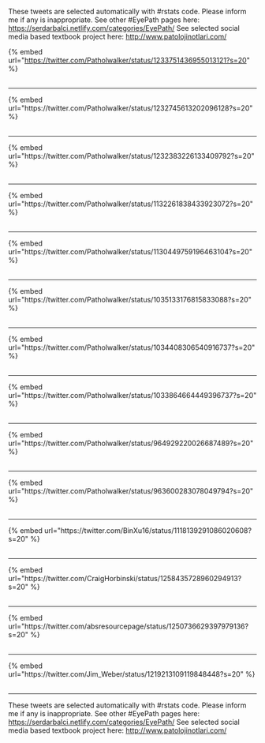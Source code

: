 

These tweets are selected automatically with #rstats code. Please inform me if any is inappropriate.
See other #EyePath pages here: https://serdarbalci.netlify.com/categories/EyePath/ 
See selected social media based textbook project here: http://www.patolojinotlari.com/

{% embed url="https://twitter.com/Patholwalker/status/1233751436955013121?s=20" %}<br>
<br>
<hr>
{% embed url="https://twitter.com/Patholwalker/status/1232745613202096128?s=20" %}<br>
<br>
<hr>
{% embed url="https://twitter.com/Patholwalker/status/1232383226133409792?s=20" %}<br>
<br>
<hr>
{% embed url="https://twitter.com/Patholwalker/status/1132261838433923072?s=20" %}<br>
<br>
<hr>
{% embed url="https://twitter.com/Patholwalker/status/1130449759196463104?s=20" %}<br>
<br>
<hr>
{% embed url="https://twitter.com/Patholwalker/status/1035133176815833088?s=20" %}<br>
<br>
<hr>
{% embed url="https://twitter.com/Patholwalker/status/1034408306540916737?s=20" %}<br>
<br>
<hr>
{% embed url="https://twitter.com/Patholwalker/status/1033864664449396737?s=20" %}<br>
<br>
<hr>
{% embed url="https://twitter.com/Patholwalker/status/964929220026687489?s=20" %}<br>
<br>
<hr>
{% embed url="https://twitter.com/Patholwalker/status/963600283078049794?s=20" %}<br>
<br>
<hr>
{% embed url="https://twitter.com/BinXu16/status/1118139291086020608?s=20" %}<br>
<br>
<hr>
{% embed url="https://twitter.com/CraigHorbinski/status/1258435728960294913?s=20" %}<br>
<br>
<hr>
{% embed url="https://twitter.com/absresourcepage/status/1250736629397979136?s=20" %}<br>
<br>
<hr>
{% embed url="https://twitter.com/Jim_Weber/status/1219213109119848448?s=20" %}<br>
<br>
<hr>


These tweets are selected automatically with #rstats code. Please inform me if any is inappropriate.
See other #EyePath pages here: https://serdarbalci.netlify.com/categories/EyePath/ 
See selected social media based textbook project here: http://www.patolojinotlari.com/
